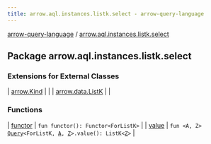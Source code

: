 ```yaml
---
title: arrow.aql.instances.listk.select - arrow-query-language
---
```


[arrow-query-language](../index.html) / [arrow.aql.instances.listk.select](./index.html)

## Package arrow.aql.instances.listk.select

### Extensions for External Classes

| [arrow.Kind](arrow.-kind/index.html) |  |
| [arrow.data.ListK](arrow.data.-list-k/index.html) |  |

### Functions

| [functor](functor.html) | `fun functor(): Functor<ForListK>` |
| [value](value.html) | `fun <A, Z> `[`Query`](../arrow.aql/-query/index.html)`<ForListK, `[`A`](value.html#A)`, `[`Z`](value.html#Z)`>.value(): ListK<`[`Z`](value.html#Z)`>` |

